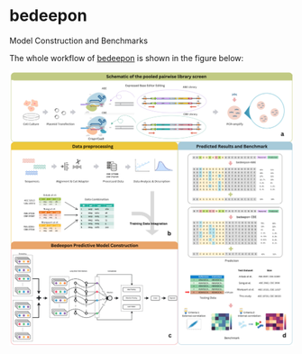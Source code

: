 # bedeepon

Model Construction and Benchmarks

The whole workflow of [bedeepon](https://doi.org/10.1101/2021.03.14.435303) is shown in the figure below:

![Benchmark Workflow](./plot/workflow.png)